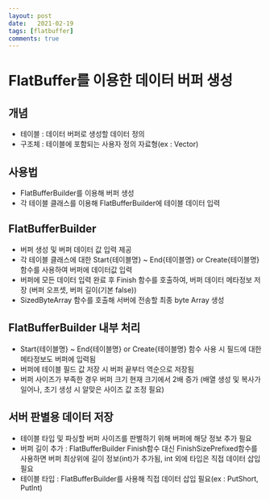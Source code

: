 ```yaml
---
layout: post
date:   2021-02-19
tags: [flatbuffer]
comments: true
---
```


# FlatBuffer를 이용한 데이터 버퍼 생성

## 개념
- 테이블 : 데이터 버퍼로 생성할 데이터 정의
- 구조체 : 테이블에 포함되는 사용자 정의 자료형(ex : Vector)

## 사용법
- FlatBufferBuilder를 이용해 버퍼 생성
- 각 테이블 클래스를 이용해 FlatBufferBuilder에 테이블 데이터 입력

## FlatBufferBuilder
- 버퍼 생성 및 버퍼 데이터 값 입력 제공
- 각 테이블 클래스에 대한 Start{테이블명} ~ End{테이블명} or Create{테이블명} 함수를 사용하여 버퍼에 데이터값 입력
- 버퍼에 모든 데이터 입력 완료 후 Finish 함수를 호출하여, 버퍼 데이터 메타정보 저장 (버퍼 오프셋, 버퍼 길이(기본 false))
- SizedByteArray 함수를 호출해 서버에 전송할 최종 byte Array 생성

## FlatBufferBuilder 내부 처리
- Start{테이블명} ~ End{테이블명} or Create{테이블명} 함수 사용 시 필드에 대한 메타정보도 버퍼에 입력됨
- 버퍼에 테이블 필드 값 저장 시 버퍼 끝부터 역순으로 저장됨
- 버퍼 사이즈가 부족한 경우 버퍼 크기 현재 크기에서 2배 증가 (배열 생성 및 복사가 일어나, 초기 생성 시 알맞은 사이즈 값 조정 필요)

## 서버 판별용 데이터 저장
- 테이블 타입 및 파싱할 버퍼 사이즈를 판별하기 위해 버퍼에 해당 정보 추가 필요
- 버퍼 길이 추가 :  FlatBufferBuilder Finish함수 대신 FinishSizePrefixed함수를 사용하면 버퍼 최상위에 길이 정보(int)가 추가됨, int 외에 타입은 직접 데이터 삽입 필요
- 테이블 타입 : FlatBufferBuilder를 사용해 직접 데이터 삽입 필요(ex : PutShort, PutInt)
